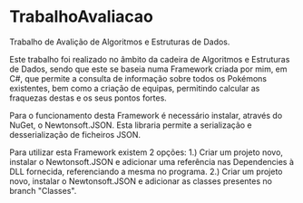 # TrabalhoAvaliacao
Trabalho de Avalição de Algoritmos e Estruturas de Dados.

Este trabalho foi realizado no âmbito da cadeira de Algoritmos e Estruturas de Dados, sendo que este se baseia numa Framework criada por mim, em C#, que permite a consulta de informação sobre todos os Pokémons existentes, bem como a criação de equipas, permitindo calcular as fraquezas destas e os seus pontos fortes.

Para o funcionamento desta Framework é necessário instalar, através do NuGet, o Newtonsoft.JSON. Esta libraria permite a serialização e desserialização de ficheiros JSON.

Para utilizar esta Framework existem 2 opções:
  1.) Criar um projeto novo, instalar o Newtonsoft.JSON e adicionar uma referência nas Dependencies à DLL fornecida, referenciando a mesma no programa.
  2.) Criar um projeto novo, instalar o Newtonsoft.JSON e adicionar as classes presentes no branch "Classes".
  
